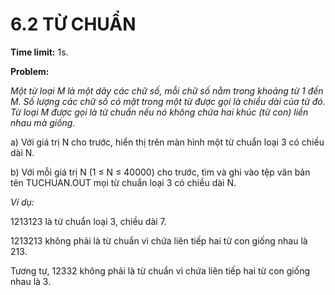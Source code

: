 # 6.2 TỪ CHUẨN

**Time limit:** 1s.

**Problem:** 

*Một từ loại M là một dãy các chữ số, mỗi chữ số nằm trong khoảng từ 1 đến M. Số lượng các chữ số có mặt trong một từ được gọi là chiều dài của từ đó. Từ loại M được gọi là từ chuẩn nếu nó không chứa hai khúc (từ con) liền nhau mà giống.*

a) Với giá trị N cho trước, hiển thị trên màn hình một từ chuẩn loại 3 có chiều dài N.

b) Với mỗi giá trị N (1 $\leqslant$ N $\leqslant$ 40000) cho trước, tìm và ghi vào tệp văn bản tên TUCHUAN.OUT mọi từ chuẩn loại 3 có chiều dài N.

*Ví dụ:*

1213123 là từ chuẩn loại 3, chiều dài 7.

1213213 không phải là từ chuẩn vì chứa liên tiếp hai từ con giống nhau là 213.

Tương tự, 12332 không phải là từ chuẩn vì chứa liên tiếp hai từ con giống nhau là 3.
#